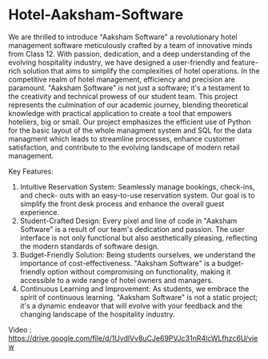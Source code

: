 # Hotel-Aaksham-Software
 We are thrilled to introduce "Aaksham Software" a revolutionary hotel management software meticulously crafted by a team of innovative minds from Class 12. With passion, dedication, and a deep understanding of the evolving hospitality industry, we have designed a user-friendly and feature-rich solution that aims to simplify the complexities of hotel operations. In the competitive realm of hotel management, efficiency and precision are paramount. "Aaksham Software" is not just a software; it's a testament to the creativity and technical prowess of our student team. This project represents the culmination of our academic journey, blending theoretical knowledge with practical application to create a tool that empowers hoteliers, big or small. Our project emphasizes the efficient use of Python for the basic layout of the whole managment system and SQL for the data managment which leads to streamline processes, enhance customer satisfaction, and contribute to the evolving landscape of modern retail management.
 
Key Features:

1. Intuitive Reservation System: Seamlessly manage bookings, check-ins, and check- outs with an easy-to-use reservation system. Our goal is to simplify the front desk process and enhance the overall guest experience.
2. Student-Crafted Design: Every pixel and line of code in "Aaksham Software" is a result of our team's dedication and passion. The user interface is not only functional but also aesthetically pleasing, reflecting the modern standards of software design.
3. Budget-Friendly Solution: Being students ourselves, we understand the importance of cost-effectiveness. "Aaksham Software" is a budget-friendly option without compromising on functionality, making it accessible to a wide range of hotel owners and managers.
4. Continuous Learning and Improvement: As students, we embrace the spirit of continuous learning. "Aaksham Software" is not a static project; it's a dynamic endeavor that will evolve with your feedback and the changing landscape of the hospitality industry.
   
Video : https://drive.google.com/file/d/1UvdlVv8uCJe69PVJc31nR4lcWLfhzc6U/view
